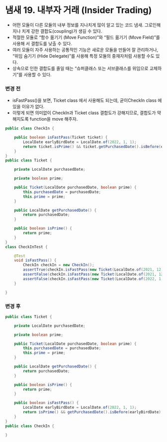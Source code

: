 # 냄새 19. 내부자 거래 (Insider Trading)

- 어떤 모듈이 다른 모듈의 내부 정보를 지나치게 많이 알고 있는 코드 냄새. 그로인해 지나 치게 강한 결합도(coupling)가 생길 수 있다.
- 적절한 모듈로 “함수 옮기기 (Move Function)”와 “필드 옮기기 (Move Field)”를 사용해 서 결합도를 낮출 수 있다.
- 여러 모듈이 자주 사용하는 공통적인 기능은 새로운 모듈을 만들어 잘 관리하거나, “위임 숨기기 (Hide Delegate)”를 사용해 특정 모듈의 중재자처럼 사용할 수도 있다.
- 상속으로 인한 결합도를 줄일 때는 “슈퍼클래스 또는 서브클래스를 위임으로 교체하기”를 사용할 수 있다.

### 변경 전

- isFastPass()을 보면, Ticket class 에서 사용해도 되는데, 굳이CheckIn class 에 있을 이유가 없다.
- 이렇게 되면 의미없이 CheckIn과 Ticket  class 결합도가 강해지므로, 결합도가 약해지도록 function을 move 해주자.

```java
public class CheckIn {

    public boolean isFastPass(Ticket ticket) {
        LocalDate earlyBirdDate = LocalDate.of(2022, 1, 1);
        return ticket.isPrime() && ticket.getPurchasedDate().isBefore(earlyBirdDate);
    }
}
public class Ticket {

    private LocalDate purchasedDate;

    private boolean prime;

    public Ticket(LocalDate purchasedDate, boolean prime) {
        this.purchasedDate = purchasedDate;
        this.prime = prime;
    }

    public LocalDate getPurchasedDate() {
        return purchasedDate;
    }

    public boolean isPrime() {
        return prime;
    }
}
class CheckInTest {

    @Test
    void isFastPass() {
        CheckIn checkIn = new CheckIn();
        assertTrue(checkIn.isFastPass(new Ticket(LocalDate.of(2021, 12, 31), true)));
        assertFalse(checkIn.isFastPass(new Ticket(LocalDate.of(2021, 12, 31), false)));
        assertFalse(checkIn.isFastPass(new Ticket(LocalDate.of(2022, 1, 2), true)));
    }

}
```

### 변경 후

```java
public class Ticket {

    private LocalDate purchasedDate;

    private boolean prime;

    public Ticket(LocalDate purchasedDate, boolean prime) {
        this.purchasedDate = purchasedDate;
        this.prime = prime;
    }

    public LocalDate getPurchasedDate() {
        return purchasedDate;
    }

    public boolean isPrime() {
        return prime;
    }

    public boolean isFastPass() {
        LocalDate earlyBirdDate = LocalDate.of(2022, 1, 1);
        return isPrime() && getPurchasedDate().isBefore(earlyBirdDate);
    }
}
public class CheckIn {

}
```